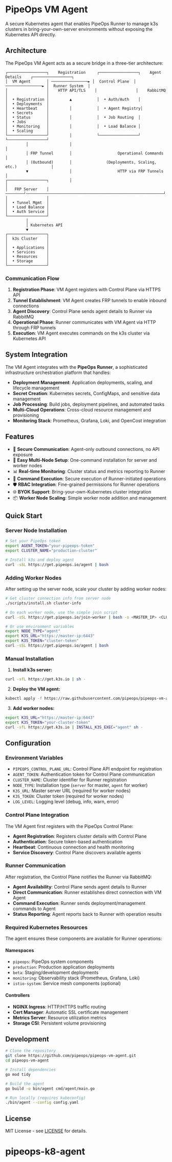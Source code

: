 # PipeOps VM Agent

A secure Kubernetes agent that enables PipeOps Runner to manage k3s clusters in bring-your-own-server environments without exposing the Kubernetes API directly.

## Architecture

The PipeOps VM Agent acts as a secure bridge in a three-tier architecture:

```
┌─────────────────┐    Registration     ┌─────────────────┐    Agent Details    ┌─────────────────┐
│  VM Agent       │ ────────────────► │  Control Plane  │ ────────────────► │  Runner System  │
│                 │    HTTP API/TLS    │                 │    RabbitMQ       │                 │
│  • Registration │         ▲           │  • Auth/Auth    │                     │  • Deployments  │
│  • Heartbeat    │         │           │  • Agent Registry│                     │  • Secrets      │
│  • Status       │         │           │  • Job Routing  │                     │  • Jobs         │
│  • Monitoring   │         │           │  • Load Balance │                     │  • Scaling      │
└─────────────────┘         │           └─────────────────┘                     └─────────────────┘
         │                  │                                                            │
         │ FRP Tunnel       │                    Operational Commands                    │
         │ (Outbound)       │               (Deployments, Scaling, etc.)               │
         ▼                  │                    HTTP via FRP Tunnels                   │
┌─────────────────┐         │                                                            │
│   FRP Server    │ ────────┘────────────────────────────────────────────────────────────┘
│                 │
│  • Tunnel Mgmt  │
│  • Load Balance │
│  • Auth Service │
└─────────────────┘
         │
         │ Kubernetes API
         ▼
┌─────────────────┐
│  k3s Cluster    │
│                 │
│  • Applications │
│  • Services     │
│  • Resources    │
│  • Storage      │
└─────────────────┘
```

### Communication Flow

1. **Registration Phase**: VM Agent registers with Control Plane via HTTPS API
2. **Tunnel Establishment**: VM Agent creates FRP tunnels to enable inbound connections
3. **Agent Discovery**: Control Plane sends agent details to Runner via RabbitMQ  
4. **Operational Phase**: Runner communicates with VM Agent via HTTP through FRP tunnels
5. **Execution**: VM Agent executes commands on the k3s cluster via Kubernetes API

## System Integration

The VM Agent integrates with the **PipeOps Runner**, a sophisticated infrastructure orchestration platform that handles:

- **Deployment Management**: Application deployments, scaling, and lifecycle management
- **Secret Creation**: Kubernetes secrets, ConfigMaps, and sensitive data management
- **Job Processing**: Build jobs, deployment pipelines, and automated tasks
- **Multi-Cloud Operations**: Cross-cloud resource management and provisioning
- **Monitoring Stack**: Prometheus, Grafana, Loki, and OpenCost integration

## Features

- 🔐 **Secure Communication**: Agent-only outbound connections, no API exposure
- 🚀 **Easy Multi-Node Setup**: One-command installation for server and worker nodes
- 📊 **Real-time Monitoring**: Cluster status and metrics reporting to Runner
- 🔄 **Command Execution**: Secure execution of Runner-initiated operations
- 🛡️ **RBAC Integration**: Fine-grained permissions for Runner operations
- 🌐 **BYOK Support**: Bring-your-own-Kubernetes cluster integration
- 📦 **Worker Node Scaling**: Simple worker node addition and management

## Quick Start

### Server Node Installation

```bash
# Set your PipeOps token
export AGENT_TOKEN="your-pipeops-token"
export CLUSTER_NAME="production-cluster"

# Install k3s and deploy agent
curl -sSL https://get.pipeops.io/agent | bash
```

### Adding Worker Nodes

After setting up the server node, scale your cluster by adding worker nodes:

```bash
# Get cluster connection info from server node
./scripts/install.sh cluster-info

# On each worker node, use the simple join script
curl -sSL https://get.pipeops.io/join-worker | bash -s <MASTER_IP> <CLUSTER_TOKEN>

# Or use environment variables
export NODE_TYPE="agent"
export K3S_URL="https://master-ip:6443"
export K3S_TOKEN="cluster-token"
curl -sSL https://get.pipeops.io/agent | bash
```

### Manual Installation

1. **Install k3s server:**
```bash
curl -sfL https://get.k3s.io | sh -
```

2. **Deploy the VM agent:**
```bash
kubectl apply -f https://raw.githubusercontent.com/pipeops/pipeops-vm-agent/main/deployments/agent.yaml
```

3. **Add worker nodes:**
```bash
export K3S_URL="https://master-ip:6443"
export K3S_TOKEN="your-cluster-token"
curl -sfL https://get.k3s.io | INSTALL_K3S_EXEC="agent" sh -
```

## Configuration

### Environment Variables

- `PIPEOPS_CONTROL_PLANE_URL`: Control Plane API endpoint for registration
- `AGENT_TOKEN`: Authentication token for Control Plane communication
- `CLUSTER_NAME`: Cluster identifier for Runner registration
- `NODE_TYPE`: Installation type (`server` for master, `agent` for worker)
- `K3S_URL`: Master server URL (required for worker nodes)
- `K3S_TOKEN`: Cluster token (required for worker nodes)
- `LOG_LEVEL`: Logging level (debug, info, warn, error)

### Control Plane Integration

The VM Agent first registers with the PipeOps Control Plane:

- **Agent Registration**: Registers cluster details with Control Plane
- **Authentication**: Secure token-based authentication
- **Heartbeat**: Continuous connection and health monitoring
- **Service Discovery**: Control Plane discovers available agents

### Runner Communication

After registration, the Control Plane notifies the Runner via RabbitMQ:

- **Agent Availability**: Control Plane sends agent details to Runner
- **Direct Communication**: Runner establishes direct connection with VM Agent
- **Command Execution**: Runner sends deployment/management commands to Agent
- **Status Reporting**: Agent reports back to Runner with operation results

### Required Kubernetes Resources

The agent ensures these components are available for Runner operations:

#### Namespaces
- `pipeops`: PipeOps system components
- `production`: Production application deployments  
- `beta`: Staging/development deployments
- `monitoring`: Observability stack (Prometheus, Grafana, Loki)
- `istio-system`: Service mesh components (optional)

#### Controllers
- **NGINX Ingress**: HTTP/HTTPS traffic routing
- **Cert Manager**: Automatic SSL certificate management
- **Metrics Server**: Resource utilization metrics
- **Storage CSI**: Persistent volume provisioning

## Development

```bash
# Clone the repository
git clone https://github.com/pipeops/pipeops-vm-agent.git
cd pipeops-vm-agent

# Install dependencies
go mod tidy

# Build the agent
go build -o bin/agent cmd/agent/main.go

# Run locally (requires kubeconfig)
./bin/agent --config config.yaml
```

## License

MIT License - see [LICENSE](LICENSE) for details.
# pipeops-k8-agent
